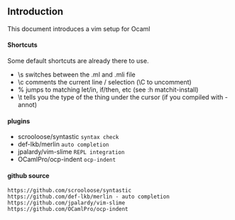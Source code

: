 ## Introduction
This document introduces a vim setup for Ocaml


#### Shortcuts
Some default shortcuts are already there to use.

- \s switches between the .ml and .mli file
- \c comments the current line / selection (\C to uncomment)
- % jumps to matching let/in, if/then, etc (see :h matchit-install)
- \t tells you the type of the thing under the cursor (if you compiled with -annot)



#### plugins
- scrooloose/syntastic  `syntax check`
- def-lkb/merlin        `auto completion`
- jpalardy/vim-slime    `REPL integration`
- OCamlPro/ocp-indent   `ocp-indent`

#### github source

```
https://github.com/scrooloose/syntastic
https://github.com/def-lkb/merlin - auto completion
https://github.com/jpalardy/vim-slime
https://github.com/OCamlPro/ocp-indent
``````


